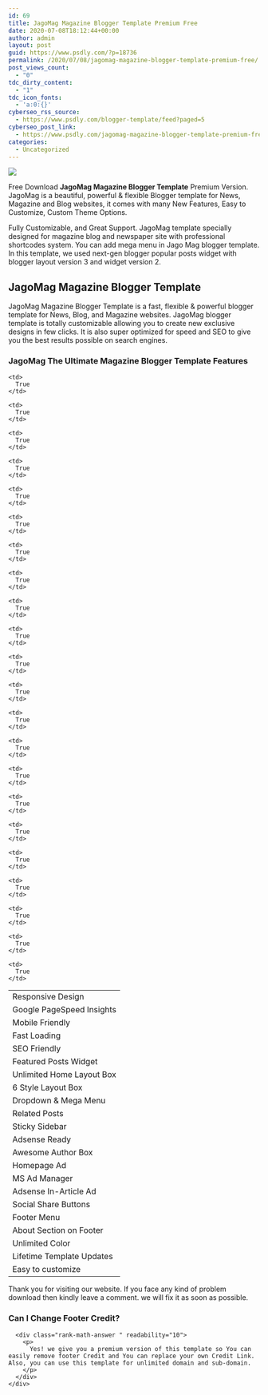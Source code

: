 ```yaml
---
id: 69
title: JagoMag Magazine Blogger Template Premium Free
date: 2020-07-08T18:12:44+00:00
author: admin
layout: post
guid: https://www.psdly.com/?p=18736
permalink: /2020/07/08/jagomag-magazine-blogger-template-premium-free/
post_views_count:
  - "0"
tdc_dirty_content:
  - "1"
tdc_icon_fonts:
  - 'a:0:{}'
cyberseo_rss_source:
  - https://www.psdly.com/blogger-template/feed?paged=5
cyberseo_post_link:
  - https://www.psdly.com/jagomag-magazine-blogger-template-premium-free
categories:
  - Uncategorized
---
```

<div>
  <img src="https://i0.wp.com/www.psdly.com/wp-content/uploads/2020/07/JagoMag-Blogger-Template-Premium-Version-Free-Download.jpg" class="ff-og-image-inserted" />
</div>

Free Download **JagoMag Magazine Blogger Template** Premium Version. JagoMag is a beautiful, powerful & flexible Blogger template for News, Magazine and Blog websites, it comes with many New Features, Easy to Customize, Custom Theme Options.

Fully Customizable, and Great Support. JagoMag template specially designed for magazine blog and newspaper site with professional shortcodes system. You can add mega menu in Jago Mag blogger template. In this template, we used next-gen blogger popular posts widget with blogger layout version 3 and widget version 2.

## JagoMag Magazine Blogger Template

JagoMag Magazine Blogger Template is a fast, flexible & powerful blogger template for News, Blog, and Magazine websites. JagoMag blogger template is totally customizable allowing you to create new exclusive designs in few clicks. It is also super optimized for speed and SEO to give you the best results possible on search engines.

### JagoMag The Ultimate Magazine Blogger Template Features<figure class="wp-block-table"> 

<table>
  <tr>
    <td>
      Responsive Design
    </td>
    
    <td>
      True
    </td>
  </tr>
  
  <tr readability="2">
    <td>
      Google PageSpeed Insights
    </td>
    
    <td>
      True
    </td>
  </tr>
  
  <tr>
    <td>
      Mobile Friendly
    </td>
    
    <td>
      True
    </td>
  </tr>
  
  <tr>
    <td>
      Fast Loading
    </td>
    
    <td>
      True
    </td>
  </tr>
  
  <tr>
    <td>
      SEO Friendly
    </td>
    
    <td>
      True
    </td>
  </tr>
  
  <tr>
    <td>
      Featured Posts Widget
    </td>
    
    <td>
      True
    </td>
  </tr>
  
  <tr readability="2">
    <td>
      Unlimited Home Layout Box
    </td>
    
    <td>
      True
    </td>
  </tr>
  
  <tr>
    <td>
      6 Style Layout Box
    </td>
    
    <td>
      True
    </td>
  </tr>
  
  <tr>
    <td>
      Dropdown & Mega Menu
    </td>
    
    <td>
      True
    </td>
  </tr>
  
  <tr>
    <td>
      Related Posts
    </td>
    
    <td>
      True
    </td>
  </tr>
  
  <tr>
    <td>
      Sticky Sidebar
    </td>
    
    <td>
      True
    </td>
  </tr>
  
  <tr>
    <td>
      Adsense Ready
    </td>
    
    <td>
      True
    </td>
  </tr>
  
  <tr>
    <td>
      Awesome Author Box
    </td>
    
    <td>
      True
    </td>
  </tr>
  
  <tr>
    <td>
      Homepage Ad
    </td>
    
    <td>
      True
    </td>
  </tr>
  
  <tr>
    <td>
      MS Ad Manager
    </td>
    
    <td>
      True
    </td>
  </tr>
  
  <tr>
    <td>
      Adsense In-Article Ad
    </td>
    
    <td>
      True
    </td>
  </tr>
  
  <tr>
    <td>
      Social Share Buttons
    </td>
    
    <td>
      True
    </td>
  </tr>
  
  <tr>
    <td>
      Footer Menu
    </td>
    
    <td>
      True
    </td>
  </tr>
  
  <tr>
    <td>
      About Section on Footer
    </td>
    
    <td>
      True
    </td>
  </tr>
  
  <tr>
    <td>
      Unlimited Color
    </td>
    
    <td>
      True
    </td>
  </tr>
  
  <tr readability="2">
    <td>
      Lifetime Template Updates
    </td>
    
    <td>
      True
    </td>
  </tr>
  
  <tr>
    <td>
      Easy to customize
    </td>
    
    <td>
      True
    </td>
  </tr>
</table></figure> 

Thank you for visiting our website. If you face any kind of problem download then kindly leave a comment. we will fix it as soon as possible.

<div id="rank-math-faq" class="rank-math-block">
  <div class="rank-math-list ">
    <div id="faq-question-1594230855261" class="rank-math-list-item" readability="7.5">
      <h3 class="rank-math-question ">
        Can I Change Footer Credit?
      </h3>
      
      <div class="rank-math-answer " readability="10">
        <p>
          Yes! we give you a premium version of this template so You can easily remove footer Credit and You can replace your own Credit Link. Also, you can use this template for unlimited domain and sub-domain.
        </p>
      </div>
    </div>
  </div>
</div>